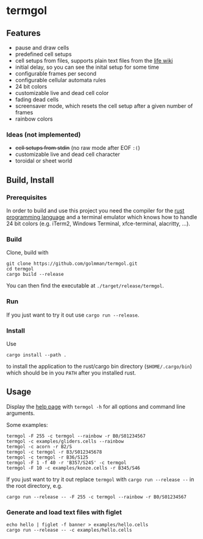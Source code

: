 # termgol

## Features

- pause and draw cells
- predefined cell setups
- cell setups from files, supports plain text files from the [life wiki](https://conwaylife.com/)
- initial delay, so you can see the inital setup for some time
- configurable frames per second
- configurable cellular automata rules
- 24 bit colors
- customizable live and dead cell color
- fading dead cells
- screensaver mode, which resets the cell setup after a given number of frames
- rainbow colors

### Ideas (not implemented)

- ~~cell setups from stdin~~ (no raw mode after EOF `:(`)
- customizable live and dead cell character
- toroidal or sheet world


## Build, Install

### Prerequisites

In order to build and use this project you need the compiler for the [rust programming language](https://www.rust-lang.org/tools/install)
and a terminal emulator which knows how to handle 24 bit colors (e.g. iTerm2, Windows Terminal, xfce-terminal, alacritty, ...).

### Build

Clone, build with

```
git clone https://github.com/golmman/termgol.git
cd termgol
cargo build --release
```

You can then find the executable at `./target/release/termgol`.

### Run

If you just want to try it out use `cargo run --release`.

### Install

Use
```
cargo install --path .
```
to install the application to the rust/cargo bin directory (`$HOME/.cargo/bin`)
which should be in you `PATH` after you installed rust.

## Usage

Display the [help page](./HELP) with `termgol -h` for all options and command
line arguments.

Some examples:

```
termgol -F 255 -c termgol --rainbow -r B0/S01234567
termgol -c examples/gliders.cells --rainbow
termgol -c acorn -r B2/S
termgol -c termgol -r B3/S012345678
termgol -c termgol -r B36/S125
termgol -F 1 -f 40 -r 'B357/S245' -c termgol
termgol -F 10 -c examples/konze.cells -r B345/S46
```

If you just want to try it out replace `termgol` with `cargo run --release --` in the root directory, e.g.

```
cargo run --release -- -F 255 -c termgol --rainbow -r B0/S01234567
```

### Generate and load text files with figlet

```
echo hello | figlet -f banner > examples/hello.cells
cargo run --release -- -c examples/hello.cells
```
